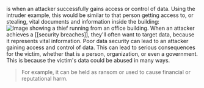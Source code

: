 is when an attacker successfully gains access or control of data. Using the intruder example, this would be similar to that person getting access to, or stealing, vital documents and information inside the building:![Image showing a thief running from an office building.](https://learn.microsoft.com/en-us/training/wwl-sci/describe-basic-cybersecurity-threats-attacks-mitigations/media/data-breach-v3.png)
When an attacker achieves a [[security breaches]], they'll often want to target data, because it represents vital information. Poor data security can lead to an attacker gaining access and control of data. This can lead to serious consequences for the victim, whether that is a person, organization, or even a government. This is because the victim's data could be abused in many ways. 
>For example, it can be held as ransom or used to cause financial or reputational harm.